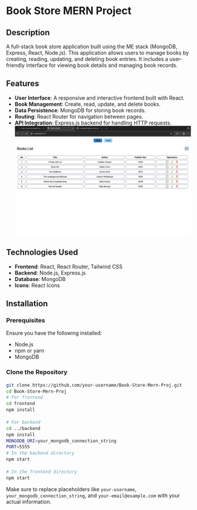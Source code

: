 # Book Store MERN Project

## Description

A full-stack book store application built using the ME stack (MongoDB, Express, React, Node.js). This application allows users to manage books by creating, reading, updating, and deleting book entries. It includes a user-friendly interface for viewing book details and managing book records.

## Features

- **User Interface**: A responsive and interactive frontend built with React.
- **Book Management**: Create, read, update, and delete books.
- **Data Persistence**: MongoDB for storing book records.
- **Routing**: React Router for navigation between pages.
- **API Integration**: Express.js backend for handling HTTP requests.
![Book Store MERN Project](https://github.com/mudabbir525/Book-Store-Mern-Proj/blob/main/book-store-mern.png)

## Technologies Used

- **Frontend**: React, React Router, Tailwind CSS
- **Backend**: Node.js, Express.js
- **Database**: MongoDB
- **Icons**: React Icons

## Installation

### Prerequisites

Ensure you have the following installed:
- Node.js
- npm or yarn
- MongoDB

### Clone the Repository

```bash
git clone https://github.com/your-username/Book-Store-Mern-Proj.git
cd Book-Store-Mern-Proj
# For frontend
cd frontend
npm install

# For backend
cd ../backend
npm install
MONGODB_URI=your_mongodb_connection_string
PORT=5555
# In the backend directory
npm start

# In the frontend directory
npm start
```
Make sure to replace placeholders like `your-username`, `your_mongodb_connection_string`, and `your-email@example.com` with your actual information.
